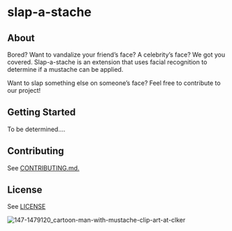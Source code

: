 # slap-a-stache

## **About**

Bored? Want to vandalize your friend’s face? A celebrity’s face? We got you covered. Slap-a-stache is an extension that uses facial recognition to determine if a mustache can be applied.

Want to slap something else on someone’s face? Feel free to contribute to our project!

## **Getting Started**

To be determined.... 

## **Contributing**

See [CONTRIBUTING.md.](https://github.com/ossd-sp22/slap-a-stache/blob/004e1c0917168878769d9f2383bcaced69af4e6a/CONTRIBUTING.md)

## **License**

See [LICENSE](https://github.com/ossd-sp22/slap-a-stache/blob/7d1e48a7f55e4295f4edc2252cdb751df6e02bfd/LICENSE)

![147-1479120_cartoon-man-with-mustache-clip-art-at-clker](https://user-images.githubusercontent.com/60750284/152899582-d4b36113-37de-4254-8635-efaefd245c82.png)

